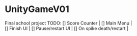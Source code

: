 # UnityGameV01
Final school project
TODO:
[] Score Counter | 
[] Main Menu |  
[] Finish UI | 
[] Pause/restart UI | 
[] On spike death/restart | 
